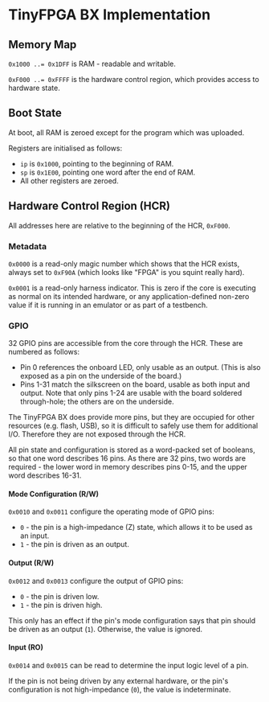 # TinyFPGA BX Implementation

## Memory Map

`0x1000 ..= 0x1DFF` is RAM - readable and writable.

`0xF000 ..= 0xFFFF` is the hardware control region, which provides access to hardware state.

## Boot State

At boot, all RAM is zeroed except for the program which was uploaded.

Registers are initialised as follows:

- `ip` is `0x1000`, pointing to the beginning of RAM.
- `sp` is `0x1E00`, pointing one word after the end of RAM.
- All other registers are zeroed.

## Hardware Control Region (HCR)

All addresses here are relative to the beginning of the HCR, `0xF000`.

### Metadata

`0x0000` is a read-only magic number which shows that the HCR exists, always set to `0xF90A` (which
looks like "FPGA" is you squint really hard).

`0x0001` is a read-only harness indicator. This is zero if the core is executing as normal on its
intended hardware, or any application-defined non-zero value if it is running in an emulator or as
part of a testbench.

### GPIO

32 GPIO pins are accessible from the core through the HCR. These are numbered as follows:

- Pin 0 references the onboard LED, only usable as an output. (This is also exposed as a pin on the
  underside of the board.)
- Pins 1-31 match the silkscreen on the board, usable as both input and output.
  Note that only pins 1-24 are usable with the board soldered through-hole; the others are on the
  underside.

The TinyFPGA BX does provide more pins, but they are occupied for other resources (e.g. flash, USB),
so it is difficult to safely use them for additional I/O. Therefore they are not exposed through the
HCR.

All pin state and configuration is stored as a word-packed set of booleans, so that one word
describes 16 pins. As there are 32 pins, two words are required - the lower word in memory describes
pins 0-15, and the upper word describes 16-31.

#### Mode Configuration (R/W)

`0x0010` and `0x0011` configure the operating mode of GPIO pins:

- `0` - the pin is a high-impedance (Z) state, which allows it to be used as an input.
- `1` - the pin is driven as an output.

#### Output (R/W)

`0x0012` and `0x0013` configure the output of GPIO pins:

- `0` - the pin is driven low.
- `1` - the pin is driven high.

This only has an effect if the pin's mode configuration says that pin should be driven as an output
(`1`). Otherwise, the value is ignored.

#### Input (RO)

`0x0014` and `0x0015` can be read to determine the input logic level of a pin.

If the pin is not being driven by any external hardware, or the pin's configuration is not 
high-impedance (`0`), the value is indeterminate.
